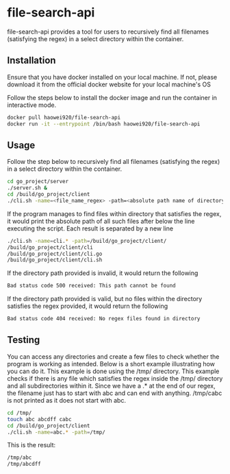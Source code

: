 # file-search-api

file-search-api provides a tool for users to recursively find all filenames (satisfying the regex) in a select directory within the container.

## Installation
Ensure that you have docker installed on your local machine. If not, please download it from the official docker website for your local machine's OS

Follow the steps below to install the docker image and run the container in interactive mode.

```bash
docker pull haowei920/file-search-api
docker run -it --entrypoint /bin/bash haowei920/file-search-api

```

## Usage

Follow the step below to recursively find all filenames (satisfying the regex) in a select directory within the container.

```bash
cd go_project/server
./server.sh &
cd /build/go_project/client
./cli.sh -name=<file_name_regex> -path=<absolute path name of directory to search>
```

If the program manages to find files within directory that satisfies the regex, it would print the absolute path of all such files after below the line executing the script. Each result is separated by a new line 
```bash
./cli.sh -name=cli.* -path=/build/go_project/client/
/build/go_project/client/cli
/build/go_project/client/cli.go
/build/go_project/client/cli.sh
```
If the directory path provided is invalid, it would return the following
```bash
Bad status code 500 received: This path cannot be found
```
If the directory path provided is valid, but no files within the directory satisfies the regex provided, it would return the following
```bash
Bad status code 404 received: No regex files found in directory
```


## Testing
You can access any directories and create a few files to check whether the program is working as intended. Below is a short example illustrating how you can do it. This example is done using the /tmp/ directory. This example checks if there is any file which satisfies the regex inside the /tmp/ directory and all subdirectories within it. Since we have a .* at the end of our regex, the filename just has to start with abc and can end with anything. /tmp/cabc is not printed as it does not start with abc.
```bash
cd /tmp/
touch abc abcdff cabc
cd /build/go_project/client
./cli.sh -name=abc.* -path=/tmp/
```
This is the result:
```bash
/tmp/abc
/tmp/abcdff
```
